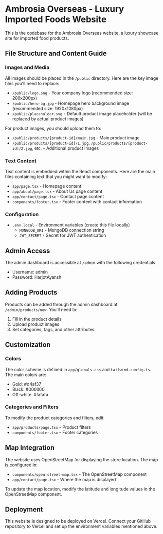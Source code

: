 # Ambrosia Overseas - Luxury Imported Foods Website

This is the codebase for the Ambrosia Overseas website, a luxury showcase site for imported food products.

## File Structure and Content Guide

### Images and Media

All images should be placed in the `/public` directory. Here are the key image files you'll need to replace:

- `/public/logo.png` - Your company logo (recommended size: 200x200px)
- `/public/hero-bg.jpg` - Homepage hero background image (recommended size: 1920x1080px)
- `/public/placeholder.svg` - Default product image placeholder (will be replaced by actual product images)

For product images, you should upload them to:
- `/public/products/[product-id]/main.jpg` - Main product image
- `/public/products/[product-id]/1.jpg`, `/public/products/[product-id]/2.jpg`, etc. - Additional product images

### Text Content

Text content is embedded within the React components. Here are the main files containing text that you might want to modify:

- `app/page.tsx` - Homepage content
- `app/about/page.tsx` - About Us page content
- `app/contact/page.tsx` - Contact page content
- `components/footer.tsx` - Footer content with contact information

### Configuration

- `.env.local` - Environment variables (create this file locally)
  - `MONGODB_URI` - MongoDB connection string
  - `JWT_SECRET` - Secret for JWT authentication

## Admin Access

The admin dashboard is accessible at `/admin` with the following credentials:
- Username: admin
- Password: HarjotAyansh

## Adding Products

Products can be added through the admin dashboard at `/admin/products/new`. You'll need to:
1. Fill in the product details
2. Upload product images
3. Set categories, tags, and other attributes

## Customization

### Colors

The color scheme is defined in `app/globals.css` and `tailwind.config.ts`. The main colors are:
- Gold: #d4af37
- Black: #000000
- Off-white: #fafafa

### Categories and Filters

To modify the product categories and filters, edit:
- `app/products/page.tsx` - Product filters
- `components/footer.tsx` - Footer categories

## Map Integration

The website uses OpenStreetMap for displaying the store location. The map is configured in:
- `components/open-street-map.tsx` - The OpenStreetMap component
- `app/contact/page.tsx` - Where the map is displayed

To update the map location, modify the latitude and longitude values in the OpenStreetMap component.

## Deployment

This website is designed to be deployed on Vercel. Connect your GitHub repository to Vercel and set up the environment variables mentioned above.

